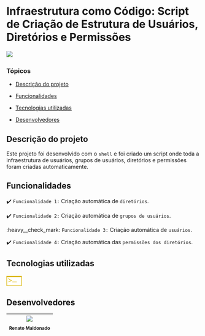 # Infraestrutura como Código: Script de Criação de Estrutura de Usuários, Diretórios e Permissões

<p>
   <img src="http://img.shields.io/static/v1?label=STATUS&message=EM%20DESENVOLVIMENTO&color=RED&style=for-the-badge"/>
</p>

### Tópicos 

- [Descrição do projeto](#descrição-do-projeto)

- [Funcionalidades](#funcionalidades)

- [Tecnologias utilizadas](#tecnologias-utilizadas)
 
- [Desenvolvedores](#desenvolvedores)

## Descrição do projeto 

Este projeto foi desenvolvido com o `shell` e foi criado um script onde toda a infraestrutura de usuários, grupos de usuários, diretórios e permissões foram criadas automaticamente.

## Funcionalidades

:heavy_check_mark: `Funcionalidade 1:` Criação automática de `diretórios`.

:heavy_check_mark: `Funcionalidade 2:` Criação automática de `grupos de usuários`.

:heavy__check_mark: `Funcionalidade 3:` Criação automática de `usuários`.

:heavy_check_mark: `Funcionalidade 4:` Criação automática das `permissões dos diretórios`.

## Tecnologias utilizadas
<p>
<img align="center" alt="Renato-shell" height="30" width="40" src="https://raw.githubusercontent.com/devicons/devicon/master/icons/shell/shell-original.svg">
</p>

## Desenvolvedores
| [<img src="https://avatars.githubusercontent.com/u/49447595?v=4" width=115><br><sub>Renato Maldonado</sub>](https://github.com/renthus)
| :---: |

